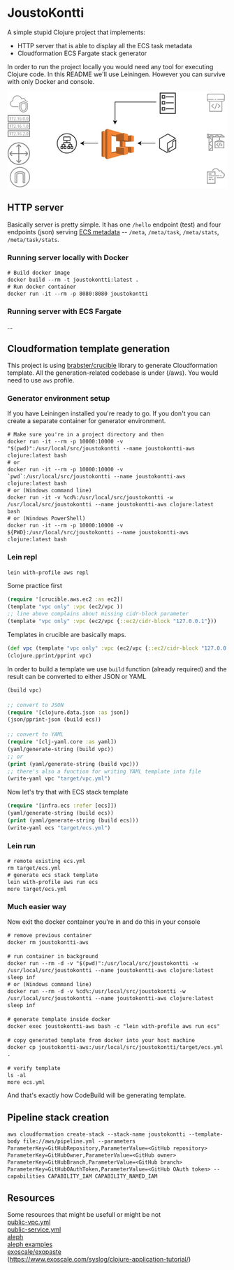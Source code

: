 # JoustoKontti

A simple stupid Clojure project that implements:
* HTTP server that is able to display all the ECS task metadata
* Cloudformation ECS Fargate stack generator

In order to run the project locally you would need any tool for executing Clojure code. In this README we'll use Leiningen. However you can survive with only Docker and console.

![Overview](/doc/overview.jpg)

## HTTP server

Basically server is pretty simple. It has one `/hello` endpoint (test) and four endpoints (json) serving [ECS metadata](https://docs.aws.amazon.com/AmazonECS/latest/developerguide/task-metadata-endpoint-v3.html) -- `/meta`, `/meta/task`, `/meta/stats`, `/meta/task/stats`.

### Running server locally with Docker

```shell
# Build docker image
docker build --rm -t joustokontti:latest .
# Run docker container
docker run -it --rm -p 8080:8080 joustokontti
```

### Running server with ECS Fargate

...

## Cloudformation template generation

This project is using [brabster/crucible](https://github.com/brabster/crucible) library to generate Cloudformation template. All the generation-related codebase is under (/aws). You would need to use `aws` profile.

### Generator environment setup

If you have Leiningen installed you're ready to go. If you don't you can create a separate container for generator environment.

```shell
# Make sure you're in a project directory and then
docker run -it --rm -p 10000:10000 -v "$(pwd)":/usr/local/src/joustokontti --name joustokontti-aws clojure:latest bash
# or
docker run -it --rm -p 10000:10000 -v `pwd`:/usr/local/src/joustokontti --name joustokontti-aws clojure:latest bash
# or (Windows command line)
docker run -it -v %cd%:/usr/local/src/joustokontti -w /usr/local/src/joustokontti --name joustokontti-aws clojure:latest bash
# or (Windows PowerShell)
docker run -it --rm -p 10000:10000 -v ${PWD}:/usr/local/src/joustokontti --name joustokontti-aws clojure:latest bash
```

### Lein repl

```shell
lein with-profile aws repl
```
Some practice first
```clojure
(require '[crucible.aws.ec2 :as ec2])
(template "vpc only" :vpc (ec2/vpc ))
;; line above complains about missing cidr-block parameter
(template "vpc only" :vpc (ec2/vpc {::ec2/cidr-block "127.0.0.1"}))
```
Templates in crucible are basically maps.
```clojure
(def vpc (template "vpc only" :vpc (ec2/vpc {::ec2/cidr-block "127.0.0.1"})))
(clojure.pprint/pprint vpc)
```

In order to build a template we use `build` function (already required) and the result can be converted to either JSON or YAML
```clojure
(build vpc)

;; convert to JSON
(require '[clojure.data.json :as json])
(json/pprint-json (build ecs))

;; convert to YAML
(require '[clj-yaml.core :as yaml])
(yaml/generate-string (build vpc))
;; or
(print (yaml/generate-string (build vpc)))
;; there's also a function for writing YAML template into file
(write-yaml vpc "target/vpc.yml")
```

Now let's try that with ECS stack template
```clojure
(require '[infra.ecs :refer [ecs]])
(yaml/generate-string (build ecs))
(print (yaml/generate-string (build ecs)))
(write-yaml ecs "target/ecs.yml")
```

### Lein run

```shell
# remote existing ecs.yml
rm target/ecs.yml
# generate ecs stack template
lein with-profile aws run ecs
more target/ecs.yml
```

### Much easier way

Now exit the docker container you're in and do this in your console

```shell
# remove previous container
docker rm joustokontti-aws

# run container in background
docker run --rm -d -v "$(pwd)":/usr/local/src/joustokontti -w /usr/local/src/joustokontti --name joustokontti-aws clojure:latest sleep inf
# or (Windows command line)
docker run --rm -d -v %cd%:/usr/local/src/joustokontti -w /usr/local/src/joustokontti --name joustokontti-aws clojure:latest sleep inf

# generate template inside docker
docker exec joustokontti-aws bash -c "lein with-profile aws run ecs"

# copy generated template from docker into your host machine
docker cp joustokontti-aws:/usr/local/src/joustokontti/target/ecs.yml .

# verify template
ls -al
more ecs.yml
```

And that's exactly how CodeBuild will be generating template.

## Pipeline stack creation

```shell
aws cloudformation create-stack --stack-name joustokontti --template-body file://aws/pipeline.yml --parameters ParameterKey=GitHubRepository,ParameterValue=<GitHub repository> ParameterKey=GitHubOwner,ParameterValue=<GitHub owner> ParameterKey=GitHubBranch,ParameterValue=<GitHub branch> ParameterKey=GitHubOAuthToken,ParameterValue=<GitHub OAuth token> --capabilities CAPABILITY_IAM CAPABILITY_NAMED_IAM
```

## Resources

Some resources that might be usefull or might be not  
[public-vpc.yml](https://github.com/awslabs/aws-cloudformation-templates/blob/master/aws/services/ECS/FargateLaunchType/clusters/public-vpc.yml)  
[public-service.yml](https://github.com/awslabs/aws-cloudformation-templates/blob/master/aws/services/ECS/FargateLaunchType/services/public-service.yml)  
[aleph](https://github.com/ztellman/aleph)  
[aleph examples](https://aleph.io/examples/literate.html#aleph.examples.http)  
[exoscale/exopaste](https://github.com/exoscale/exopaste/)  
(https://www.exoscale.com/syslog/clojure-application-tutorial/)  

